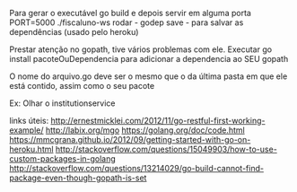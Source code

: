 Para gerar o executável
    go build
e depois servir em alguma porta
    PORT=5000 ./fiscaluno-ws
rodar - godep save - para salvar as dependências (usado pelo heroku)

Prestar atenção no gopath, tive vários problemas com ele.
Executar go install pacoteOuDependencia para adicionar a dependencia ao SEU gopath

O nome do arquivo.go deve ser o mesmo que o da última pasta em que ele está contido, assim como o seu pacote

Ex: Olhar o institutionservice

links úteis:
http://ernestmicklei.com/2012/11/go-restful-first-working-example/
http://labix.org/mgo
https://golang.org/doc/code.html
https://mmcgrana.github.io/2012/09/getting-started-with-go-on-heroku.html
http://stackoverflow.com/questions/15049903/how-to-use-custom-packages-in-golang
http://stackoverflow.com/questions/13214029/go-build-cannot-find-package-even-though-gopath-is-set

